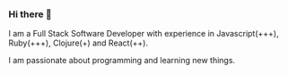 ### Hi there 👋

I am a Full Stack Software Developer with experience in Javascript(+++), Ruby(+++), Clojure(+) and React(++).

I am passionate about programming and learning new things.

